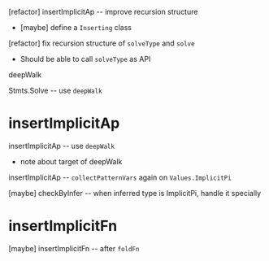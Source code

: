 [refactor] insertImplicitAp -- improve recursion structure

- [maybe] define a `Inserting` class

[refactor] fix recursion structure of `solveType` and `solve`

- Should be able to call `solveType` as API

deepWalk

Stmts.Solve -- use `deepWalk`

# insertImplicitAp

insertImplicitAp -- use `deepWalk`

- note about target of deepWalk

insertImplicitAp -- `collectPatternVars` again on `Values.ImplicitPi`

[maybe] checkByInfer -- when inferred type is ImplicitPi, handle it specially

# insertImplicitFn

[maybe] insertImplicitFn -- after `foldFn`
